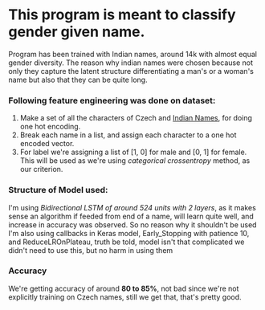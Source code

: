 # This program is meant to classify gender given name.

Program has been trained with Indian names, around 14k with almost equal gender diversity. The reason why indian names were chosen because not only they capture the latent structure differentiating a man's or a woman's name but also that they can be quite long. 

### Following feature engineering was done on dataset:
  1. Make a set of all the characters of Czech and [Indian Names](https://gist.github.com/mbejda/7f86ca901fe41bc14a63), for doing one hot encoding. 
  2. Break each name in a list, and assign each character to a one hot encoded vector.
  3. For label we're assigning a list of [1, 0] for male and [0, 1] for female. This will be used as we're using *categorical crossentropy* method, as our criterion. 
 
### Structure of Model used:
I'm using *Bidirectional LSTM of around 524 units with 2 layers*, as it makes sense an algorithm if feeded from end of a name, will learn quite well, and increase in accuracy was observed. So no reason why it shouldn't be used
I'm also using callbacks in Keras model, Early_Stopping with patience 10, and ReduceLROnPlateau, truth be told, model isn't that complicated we didn't need to use this, but no harm in using them


### Accuracy
We're getting accuracy of around **80 to 85%**, not bad since we're not explicitly training on Czech names, still we get that, that's pretty good.
